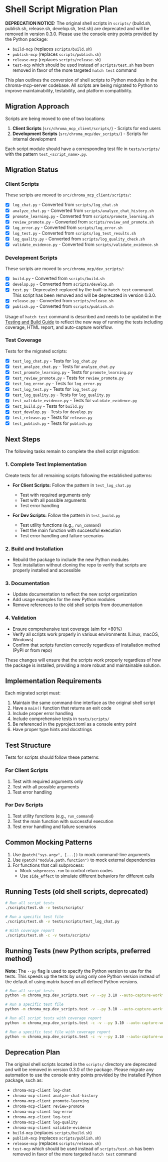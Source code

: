 # Shell Script Migration Plan

**DEPRECATION NOTICE:** The original shell scripts in `scripts/` (build.sh, publish.sh, release.sh, develop.sh, test.sh) are deprecated and will be removed in version 0.3.0. Please use the console entry points provided by the Python package:

- `build-mcp` (replaces `scripts/build.sh`)
- `publish-mcp` (replaces `scripts/publish.sh`)
- `release-mcp` (replaces `scripts/release.sh`)
- `test-mcp` which should be used instead of `scripts/test.sh` has been removed in favor of the more targeted `hatch test` command

This plan outlines the conversion of shell scripts to Python modules in the chroma-mcp-server codebase. All scripts are being migrated to Python to improve maintainability, testability, and platform compatibility.

## Migration Approach

Scripts are being moved to one of two locations:

1. **Client Scripts** (`src/chroma_mcp_client/scripts/`) - Scripts for end users
2. **Development Scripts** (`src/chroma_mcp/dev_scripts/`) - Scripts for internal development

Each script module should have a corresponding test file in `tests/scripts/` with the pattern `test_<script_name>.py`.

## Migration Status

### Client Scripts

These scripts are moved to `src/chroma_mcp_client/scripts/`:

- [x] `log_chat.py` - Converted from `scripts/log_chat.sh`
- [x] `analyze_chat.py` - Converted from `scripts/analyze_chat_history.sh`
- [x] `promote_learning.py` - Converted from `scripts/promote_learning.sh`
- [x] `review_promote.py` - Converted from `scripts/review_and_promote.sh`
- [x] `log_error.py` - Converted from `scripts/log_error.sh`
- [x] `log_test.py` - Converted from `scripts/log_test_results.sh`
- [x] `log_quality.py` - Converted from `scripts/log_quality_check.sh`
- [x] `validate_evidence.py` - Converted from `scripts/validate_evidence.sh`

### Development Scripts

These scripts are moved to `src/chroma_mcp/dev_scripts/`:

- [x] `build.py` - Converted from `scripts/build.sh`
- [x] `develop.py` - Converted from `scripts/develop.sh`
- [x] `test.py` - Deprecated: replaced by the built-in `hatch test` command. This script has been removed and will be deprecated in version 0.3.0.
- [x] `release.py` - Converted from `scripts/release.sh`
- [x] `publish.py` - Converted from `scripts/publish.sh`

Usage of `hatch test` command is described and needs to be updated in the [Testing and Build Guide](docs/rules/testing-and-build-guide.md) to reflect the new way of running the tests including coverage, HTML report, and auto-capture workflow.

### Test Coverage

Tests for the migrated scripts:

- [x] `test_log_chat.py` - Tests for `log_chat.py`
- [x] `test_analyze_chat.py` - Tests for `analyze_chat.py`
- [x] `test_promote_learning.py` - Tests for `promote_learning.py`
- [x] `test_review_promote.py` - Tests for `review_promote.py`
- [x] `test_log_error.py` - Tests for `log_error.py`
- [x] `test_log_test.py` - Tests for `log_test.py`
- [x] `test_log_quality.py` - Tests for `log_quality.py`
- [x] `test_validate_evidence.py` - Tests for `validate_evidence.py`
- [x] `test_build.py` - Tests for `build.py`
- [x] `test_develop.py` - Tests for `develop.py`
- [x] `test_release.py` - Tests for `release.py`
- [x] `test_publish.py` - Tests for `publish.py`

## Next Steps

The following tasks remain to complete the shell script migration:

### 1. Complete Test Implementation

Create tests for all remaining scripts following the established patterns:

- **For Client Scripts:** Follow the pattern in `test_log_chat.py`
  - Test with required arguments only
  - Test with all possible arguments
  - Test error handling

- **For Dev Scripts:** Follow the pattern in `test_build.py`
  - Test utility functions (e.g., `run_command`)
  - Test the main function with successful execution
  - Test error handling and failure scenarios

### 2. Build and Installation

- Rebuild the package to include the new Python modules
- Test installation without cloning the repo to verify that scripts are properly installed and accessible

### 3. Documentation

- Update documentation to reflect the new script organization
- Add usage examples for the new Python modules
- Remove references to the old shell scripts from documentation

### 4. Validation

- Ensure comprehensive test coverage (aim for >80%)
- Verify all scripts work properly in various environments (Linux, macOS, Windows)
- Confirm that scripts function correctly regardless of installation method (PyPI or from repo)

These changes will ensure that the scripts work properly regardless of how the package is installed, providing a more robust and maintainable solution.

## Implementation Requirements

Each migrated script must:

1. Maintain the same command-line interface as the original shell script
2. Have a `main()` function that returns an exit code
3. Include proper error handling
4. Include comprehensive tests in `tests/scripts/`
5. Be referenced in the pyproject.toml as a console entry point
6. Have proper type hints and docstrings

## Test Structure

Tests for scripts should follow these patterns:

### For Client Scripts

1. Test with required arguments only
2. Test with all possible arguments
3. Test error handling

### For Dev Scripts

1. Test utility functions (e.g., `run_command`)
2. Test the main function with successful execution
3. Test error handling and failure scenarios

## Common Mocking Patterns

1. Use `@patch("sys.argv", [...])` to mock command-line arguments
2. Use `@patch("module.path.function")` to mock external dependencies
3. For functions that call subprocess:
   - Mock `subprocess.run` to control return codes
   - Use `side_effect` to simulate different behaviors for different calls

## Running Tests (old shell scripts, deprecated)

```bash
# Run all script tests
./scripts/test.sh -v tests/scripts/

# Run a specific test file
./scripts/test.sh -v tests/scripts/test_log_chat.py

# With coverage report
./scripts/test.sh -c -v tests/scripts/
```

## Running Tests (new Python scripts, preferred method)

**Note:** The `--py` flag is used to specify the Python version to use for the tests. This speeds up the tests by using only one Python version instead of the default of using matrix based on all defined Python versions.

```bash
# Run all script tests
python -m chroma_mcp.dev_scripts.test -v --py 3.10 --auto-capture-workflow tests/scripts/

# Run a specific test file
python -m chroma_mcp.dev_scripts.test -v --py 3.10 --auto-capture-workflow tests/scripts/test_log_chat.py

# Run all script tests with coverage report
python -m chroma_mcp.dev_scripts.test -c -v --py 3.10 --auto-capture-workflow tests/scripts/

# Run a specific test file with coverage report
python -m chroma_mcp.dev_scripts.test -c -v --py 3.10 --auto-capture-workflow tests/scripts/test_log_chat.py
```

## Deprecation Plan

The original shell scripts located in the `scripts/` directory are deprecated and will be removed in version 0.3.0 of the package. Please migrate any automation to use the console entry points provided by the installed Python package, such as:

- `chroma-mcp-client log-chat`
- `chroma-mcp-client analyze-chat-history`
- `chroma-mcp-client promote-learning`
- `chroma-mcp-client review-promote`
- `chroma-mcp-client log-error`
- `chroma-mcp-client log-test`
- `chroma-mcp-client log-quality`
- `chroma-mcp-client validate-evidence`
- `build-mcp` (replaces `scripts/build.sh`)
- `publish-mcp` (replaces `scripts/publish.sh`)
- `release-mcp` (replaces `scripts/release.sh`)
- `test-mcp` which should be used instead of `scripts/test.sh` has been removed in favor of the more targeted `hatch test` command
